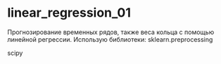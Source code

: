 # linear_regression_01
Прогнозирование временных рядов, также веса кольца с помощью линейной регрессии. Использую библиотеки:
sklearn.preprocessing

scipy
